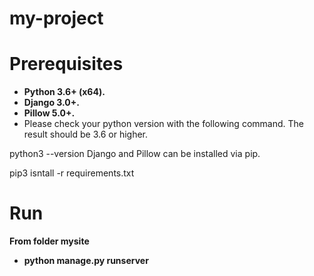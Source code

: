 # my-project
# Prerequisites
- **Python 3.6+ (x64).**
- **Django 3.0+.**
- **Pillow 5.0+.**
- Please check your python version with the following command. The result should be 3.6 or higher.

python3 --version
Django and Pillow can be installed via pip.

pip3 isntall -r requirements.txt
# Run
**From folder mysite**
- **python manage.py runserver**
